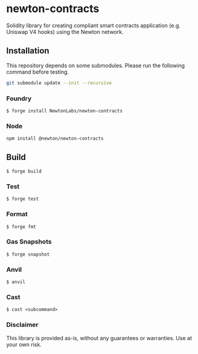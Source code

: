 # newton-contracts 

Solidity library for creating compliant smart contracts application (e.g. Uniswap V4 hooks) using the Newton network.

## Installation

This repository depends on some submodules. Please run the following command before testing. 

```bash
git submodule update --init --recursive
```

### Foundry 

```shell
$ forge install NewtonLabs/newton-contracts 
```

### Node

```bash
npm install @newton/newton-contracts
```


## Build

```shell
$ forge build
```

### Test

```shell
$ forge test
```

### Format

```shell
$ forge fmt
```

### Gas Snapshots

```shell
$ forge snapshot
```

### Anvil

```shell
$ anvil
```

### Cast

```shell
$ cast <subcommand>
```

### Disclaimer 

This library is provided as-is, without any guarantees or warranties. Use at your own risk.